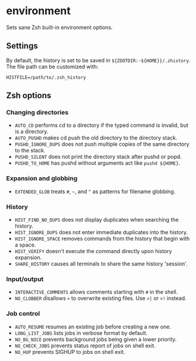 environment
===========

Sets sane Zsh built-in environment options.

Settings
--------

By default, the history is set to be saved in `${ZDOTDIR:-${HOME}}/.zhistory`.
The file path can be customized with:

    HISTFILE=/path/to/.zsh_history

Zsh options
-----------

### Changing directories

  * `AUTO_CD` performs cd to a directory if the typed command is invalid, but is a directory.
  * `AUTO_PUSHD` makes cd push the old directory to the directory stack.
  * `PUSHD_IGNORE_DUPS` does not push multiple copies of the same directory to the stack.
  * `PUSHD_SILENT` does not print the directory stack after pushd or popd.
  * `PUSHD_TO_HOME` has pushd without arguments act like `pushd ${HOME}`.

### Expansion and globbing

  * `EXTENDED_GLOB` treats `#`, `~`, and `^` as patterns for filename globbing.

### History

  * `HIST_FIND_NO_DUPS` does not display duplicates when searching the history.
  * `HIST_IGNORE_DUPS` does not enter immediate duplicates into the history.
  * `HIST_IGNORE_SPACE` removes commands from the history that begin with a space.
  * `HIST_VERIFY` doesn't execute the command directly upon history expansion.
  * `SHARE_HISTORY` causes all terminals to share the same history 'session'.

### Input/output

  * `INTERACTIVE_COMMENTS` allows comments starting with `#` in the shell.
  * `NO_CLOBBER` disallows `>` to overwrite existing files. Use `>|` or `>!` instead.

### Job control

  * `AUTO_RESUME` resumes an existing job before creating a new one.
  * `LONG_LIST_JOBS` lists jobs in verbose format by default.
  * `NO_BG_NICE` prevents background jobs being given a lower priority.
  * `NO_CHECK_JOBS` prevents status report of jobs on shell exit.
  * `NO_HUP` prevents SIGHUP to jobs on shell exit.
